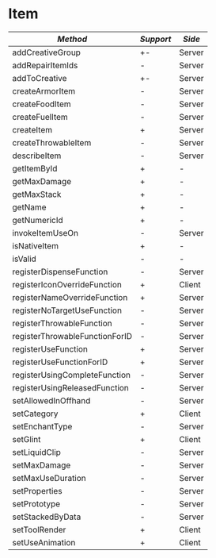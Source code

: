 # Item

| *Method*                       | *Support* | *Side* |
| ------------------------------ | --------- | ------ |
| addCreativeGroup               | +-        | Server |
| addRepairItemIds               | -         | Server |
| addToCreative                  | +-        | Server |
| createArmorItem                | -         | Server |
| createFoodItem                 | -         | Server |
| createFuelItem                 | -         | Server |
| createItem                     | +         | Server |
| createThrowableItem            | -         | Server |
| describeItem                   | -         | Server |
| getItemById                    | +         | -      |
| getMaxDamage                   | +         | -      |
| getMaxStack                    | +         | -      |
| getName                        | +         | -      |
| getNumericId                   | +         | -      |
| invokeItemUseOn                | -         | Server |
| isNativeItem                   | +         | -      |
| isValid                        | -         | -      |
| registerDispenseFunction       | -         | Server |
| registerIconOverrideFunction   | +         | Client |
| registerNameOverrideFunction   | +         | Server |
| registerNoTargetUseFunction    | -         | Server |
| registerThrowableFunction      | -         | Server |
| registerThrowableFunctionForID | -         | Server |
| registerUseFunction            | +         | Server |
| registerUseFunctionForID       | +         | Server |
| registerUsingCompleteFunction  | -         | Server |
| registerUsingReleasedFunction  | -         | Server |
| setAllowedInOffhand            | -         | Server |
| setCategory                    | +         | Client |
| setEnchantType                 | -         | Server |
| setGlint                       | +         | Client |
| setLiquidClip                  | -         | Server |
| setMaxDamage                   | -         | Server |
| setMaxUseDuration              | -         | Server |
| setProperties                  | -         | Server |
| setPrototype                   | -         | Server |
| setStackedByData               | -         | Server |
| setToolRender                  | +         | Client |
| setUseAnimation                | +         | Client |
